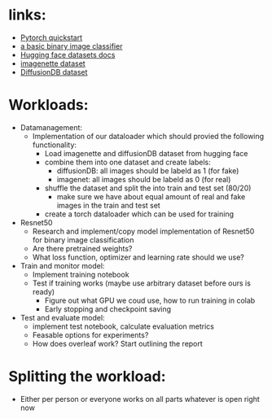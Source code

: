 # links: 
- [Pytorch quickstart](https://pytorch.org/tutorials/beginner/basics/quickstart_tutorial.html)
- [a basic binary image classifier](https://github.com/github/codespaces-jupyter/blob/main/notebooks/image-classifier.ipynb)
- [Hugging face datasets docs](https://huggingface.co/docs/datasets/load_hub)
- [imagenette dataset](https://huggingface.co/datasets/frgfm/imagenette)
- [DiffusionDB dataset](https://huggingface.co/datasets/poloclub/diffusiondb)


# Workloads:
- Datamanagement:
  - Implementation of our dataloader which should provied the following functionality:
    - Load imagenette and diffusionDB dataset from hugging face 
    - combine them into one dataset and create labels: 
        - diffusionDB: all images should be labeld as 1 (for fake)
        - imagenet: all images should be labeld as 0 (for real)
    - shuffle the dataset and split the into train and test set (80/20)
        - make sure we have about equal amount of real and fake images in the train and test set
    - create a torch dataloader which can be used for training 
- Resnet50
  - Research and implement/copy model implementation of Resnet50 for binary image classification
  - Are there pretrained weights?
  - What loss function, optimizer and learning rate should we use?
- Train and monitor model:
  - Implement training notebook
  - Test if training works (maybe use arbitrary dataset before ours is ready)
    - Figure out what GPU we coud use, how to run training in colab
    - Early stopping and checkpoint saving
- Test and evaluate model:
  - implement test notebook, calculate evaluation metrics
  - Feasable options for experiments?
  - How does overleaf work? Start outlining the report

# Splitting the workload:
- Either per person or everyone works on all parts whatever is open right now